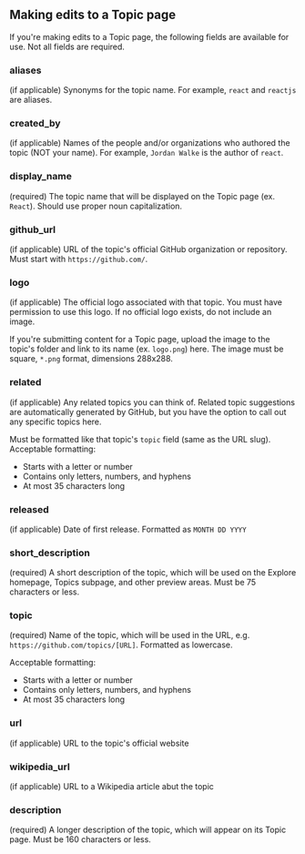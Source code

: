 ##  Making edits to a Topic page

If you're making edits to a Topic page, the following fields are available for use. Not all fields are required.

### aliases
(if applicable) Synonyms for the topic name. For example, `react` and `reactjs` are aliases.

### created_by
(if applicable) Names of the people and/or organizations who authored the topic (NOT your name). For example, `Jordan Walke` is the author of `react`.

### display_name
(required) The topic name that will be displayed on the Topic page (ex. `React`). Should use proper noun capitalization.

### github_url
(if applicable) URL of the topic's official GitHub organization or repository. Must start with `https://github.com/`.

### logo
(if applicable) The official logo associated with that topic. You must have permission to use this logo. If no official logo exists, do not include an image.

If you're submitting content for a Topic page, upload the image to the topic's folder and link to its name (ex. `logo.png`) here. The image must be square, `*.png` format, dimensions 288x288.

### related
(if applicable) Any related topics you can think of. Related topic suggestions are automatically generated by GitHub, but you have the option to call out any specific topics here.

Must be formatted like that topic's `topic` field (same as the URL slug). Acceptable formatting:

* Starts with a letter or number
* Contains only letters, numbers, and hyphens
* At most 35 characters long

### released
(if applicable) Date of first release. Formatted as `MONTH DD YYYY`

### short_description
(required) A short description of the topic, which will be used on the Explore homepage, Topics subpage, and other preview areas. Must be 75 characters or less.

### topic
(required) Name of the topic, which will be used in the URL, e.g. `https://github.com/topics/[URL]`. Formatted as lowercase.

Acceptable formatting:

* Starts with a letter or number
* Contains only letters, numbers, and hyphens
* At most 35 characters long

### url
(if applicable) URL to the topic's official website

### wikipedia_url
(if applicable) URL to a Wikipedia article abut the topic

### description
(required) A longer description of the topic, which will appear on its Topic page. Must be 160 characters or less.
